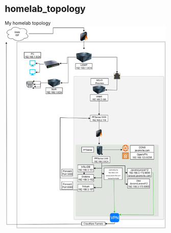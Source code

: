 # homelab_topology
My homelab topology
![Homelab Topology](https://raw.githubusercontent.com/jjdyo/Jaxons-Homelab-Topology/refs/heads/main/homelabtopology.drawio.png)

